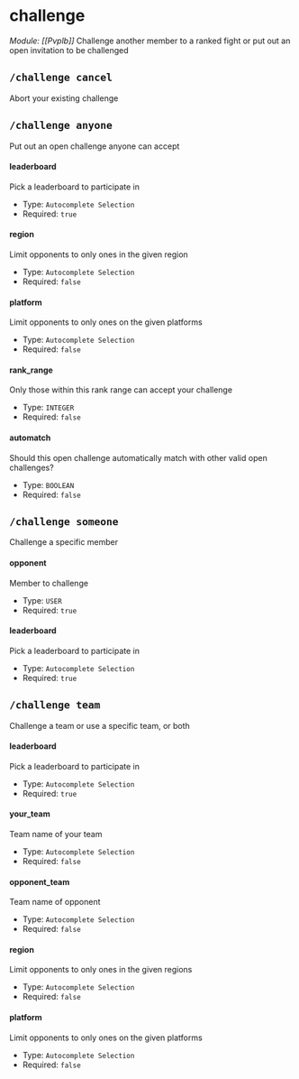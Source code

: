 # challenge
*Module: [[Pvplb]]*
Challenge another member to a ranked fight or put out an open invitation to be challenged
## `/challenge cancel`
Abort your existing challenge

## `/challenge anyone`
Put out an open challenge anyone can accept
#### leaderboard
Pick a leaderboard to participate in
- Type: `Autocomplete Selection`
- Required: `true`
#### region
Limit opponents to only ones in the given region
- Type: `Autocomplete Selection`
- Required: `false`
#### platform
Limit opponents to only ones on the given platforms
- Type: `Autocomplete Selection`
- Required: `false`
#### rank_range
Only those within this rank range can accept your challenge
- Type: `INTEGER`
- Required: `false`
#### automatch
Should this open challenge automatically match with other valid open challenges?
- Type: `BOOLEAN`
- Required: `false`
## `/challenge someone`
Challenge a specific member
#### opponent
Member to challenge
- Type: `USER`
- Required: `true`
#### leaderboard
Pick a leaderboard to participate in
- Type: `Autocomplete Selection`
- Required: `true`
## `/challenge team`
Challenge a team or use a specific team, or both
#### leaderboard
Pick a leaderboard to participate in
- Type: `Autocomplete Selection`
- Required: `true`
#### your_team
Team name of your team
- Type: `Autocomplete Selection`
- Required: `false`
#### opponent_team
Team name of opponent
- Type: `Autocomplete Selection`
- Required: `false`
#### region
Limit opponents to only ones in the given regions
- Type: `Autocomplete Selection`
- Required: `false`
#### platform
Limit opponents to only ones on the given platforms
- Type: `Autocomplete Selection`
- Required: `false`